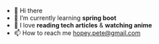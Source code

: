 - 👋 Hi there
- 🌱 I’m currently learning **spring boot**
- 💞️ I love **reading tech articles** & **watching anime**
- 📫 How to reach me hopey.pete@gmail.com

<!---
Achiengy/Achiengy is a ✨ special ✨ repository because its `README.md` (this file) appears on your GitHub profile.
You can click the Preview link to take a look at your changes.
--->
